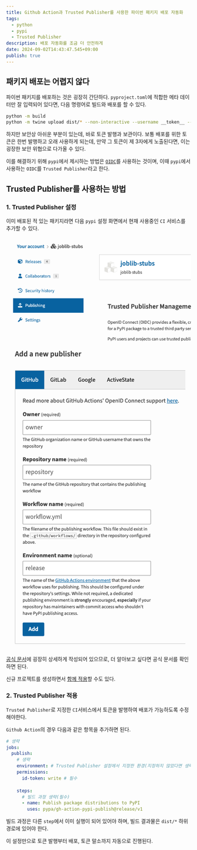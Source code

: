```yaml
---
title: Github Action과 Trusted Publisher를 사용한 파이썬 패키지 배포 자동화
tags:
  - python
  - pypi
  - Trusted Publisher
description: 배포 자동화를 조금 더 안전하게
date: 2024-09-02T14:43:47.545+09:00 
publish: true
---
```


## 패키지 배포는 어렵지 않다
파이썬 패키지를 배포하는 것은 굉장히 간단하다.
`pyproject.toml`에 적합한 메타 데이터만 잘 입력되어 있다면,
다음 명령어로 빌드와 배포를 할 수 있다.
```bash
python -m build
python -m twine upload dist/* --non-interactive --username __token__ --password <pypi 토큰>
```

하지만 보안상 아쉬운 부분이 있는데, 바로 토큰 발행과 보관이다.
보통 배포를 위한 토큰은 한번 발행하고 오래 사용하게 되는데,
만약 그 토큰이 제 3자에게 노출된다면, 이는 굉장한 보안 위협으로 다가올 수 있다.

이를 해결하기 위해 `pypi`에서 제시하는 방법은 [`OIDC`](https://openid.net/connect/)를 사용하는 것이며,
이때 `pypi`에서 사용하는 `OIDC`를 `Trusted Publisher`라고 한다.

## Trusted Publisher를 사용하는 방법
### 1. Trusted Publisher 설정
이미 배포된 적 있는 패키지라면 다음 `pypi` 설정 화면에서 현재 사용중인 `CI` 서비스를 추가할 수 있다.

![settings-0](/images/other/pypi-trusted-publisher/pypi-trusted-publisher-0.png)

![settings-1](/images/other/pypi-trusted-publisher/pypi-trusted-publisher-1.png)

[공식 문서](https://docs.pypi.org/trusted-publishers/)에 굉장히 상세하게 작성되어 있으므로, 더 알아보고 싶다면 공식 문서를 확인하면 된다.

신규 프로젝트를 생성하면서 [함께 적용](https://docs.pypi.org/trusted-publishers/creating-a-project-through-oidc/)할 수도 있다.
### 2. Trusted Publisher 적용
`Trusted Publisher`로 지정한 `CI`서비스에서 토큰을 발행하여 배포가 가능하도록 수정해야한다.

`Github Action`의 경우 다음과 같은 항목을 추가하면 된다.
```yaml
# 생략
jobs:
  publish:
    # 생략
    environment: # Trusted Publisher 설정에서 지정한 환경(지정하지 않았다면 생략)
    permissions:
      id-token: write # 필수

    steps:
      # 빌드 과정 생략(필수)
      - name: Publish package distributions to PyPI
        uses: pypa/gh-action-pypi-publish@release/v1
```

빌드 과정은 다른 `step`에서 이미 실행이 되어 있어야 하며,
빌드 결과물은 `dist/*` 하위 경로에 있어야 한다.

이 설정만으로 토큰 발행부터 배포, 토큰 말소까지 자동으로 진행된다.

